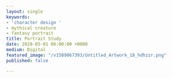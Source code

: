 ```yaml
---
layout: single
keywords:
- 'character design '
- mythical creature
- fantasy portrait
title: Portrait Study
date: 2020-05-01 06:00:00 +0000
medium: Digital
featured_image: "/v1589067393/Untitled_Artwork_18_hdhzzr.png"
published: false

---
```

